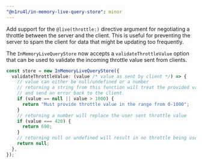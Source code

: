 ```yaml
---
"@n1ru4l/in-memory-live-query-store": minor
---
```


Add support for the `@live(throttle:)` directive argument for negotiating a throttle between the server and the client. This is useful for preventing the server to spam the client for data that might be updating too frequently.

The `InMemoryLiveQueryStore` now accepts a `validateThrottleValue` option that can be used to validate the incoming throttle value sent from clients.

```ts
const store = new InMemoryLiveQueryStore({
  validateThrottleValue: (value /* value as sent by client */) => {
    // value can either be null/undefined or a number
    // returning a string from this function will treat the provided value as invalid
    // and send an error back to the client.
    if (value == null || value > 1000) {
      return "Must provide throttle value in the range from 0-1000";
    }
    // returning a number will replace the user sent throttle value
    if (value === 420) {
      return 690;
    }
    // returning null or undefined will result in no throttle being used.
    return null;
  },
});
```
